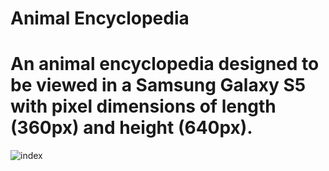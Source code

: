 # Animal Encyclopedia

<h1>An animal encyclopedia designed to be viewed in a Samsung Galaxy S5 with pixel dimensions of length (360px) and height (640px).</h1>

![index](https://user-images.githubusercontent.com/84588576/138988793-c94a399a-7913-4c08-b5d7-e6f195533dcf.PNG)
